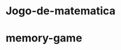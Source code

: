 # Jogo-de-matematica
memory-game
===========



  [1]:http://127.0.0.1:5500/memory-game-master/game.html

